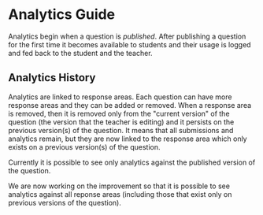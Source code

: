 # Analytics Guide

Analytics begin when a question is _published_. After publishing a question for the first time it becomes available to students and their usage is logged and fed back to the student and the teacher. 

## Analytics History

Analytics are linked to response areas. Each question can have more response areas and they can be added or removed. When a response area is removed, then it is removed only from the "current version" of the question (the version that the teacher is editing) and it persists on the previous version(s) of the question. It means that all submissions and analytics remain, but they are now linked to the response area which only exists on a previous version(s) of the question.

Currently it is possible to see only analytics against the published version of the question.

We are now working on the improvement so that it is possible to see analytics against all reponse areas (including those that exist only on previous versions of the question).

